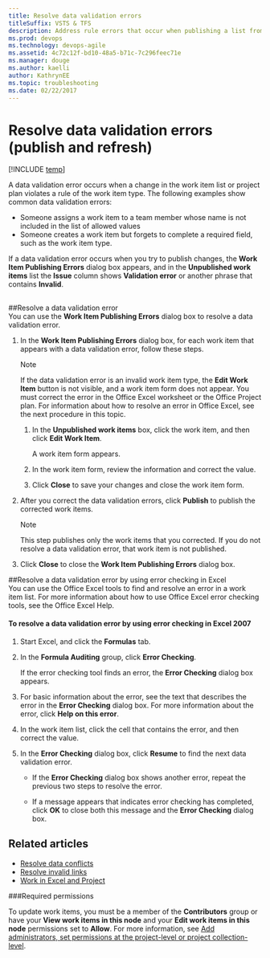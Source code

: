```yaml
---
title: Resolve data validation errors
titleSuffix: VSTS & TFS
description: Address rule errors that occur when publishing a list from Excel or Project to Visual Studio Team Services & Team Foundation Server 
ms.prod: devops
ms.technology: devops-agile
ms.assetid: 4c72c12f-bd10-48a5-b71c-7c296feec71e
ms.manager: douge
ms.author: kaelli
author: KathrynEE
ms.topic: troubleshooting
ms.date: 02/22/2017  
---
```


# Resolve data validation errors (publish and refresh)

[!INCLUDE [temp](../../_shared/version-vsts-tfs-all-versions.md)]

A data validation error occurs when a change in the work item list or project plan violates a rule of the work item type. The following examples show common data validation errors:  
  
-   Someone assigns a work item to a team member whose name is not included in the list of allowed values  
-   Someone creates a work item but forgets to complete a required field, such as the work item type.  
  
 If a data validation error occurs when you try to publish changes, the **Work Item Publishing Errors** dialog box appears, and in the **Unpublished work items** list the **Issue** column shows **Validation error** or another phrase that contains **Invalid**.  
  

 
  
##  <a name="ResolveDataValidationError"></a> 
##Resolve a data validation error  
 You can use the **Work Item Publishing Errors** dialog box to resolve a data validation error.  

1.  In the **Work Item Publishing Errors** dialog box, for each work item that appears with a data validation error, follow these steps.  
  
    > [!NOTE]  
    >  If the data validation error is an invalid work item type, the **Edit Work Item** button is not visible, and a work item form does not appear. You must correct the error in the Office Excel worksheet or the Office Project plan. For information about how to resolve an error in Office Excel, see the next procedure in this topic.  
  
    1.  In the **Unpublished work items** box, click the work item, and then click **Edit Work Item**.  
  
         A work item form appears.  
  
    2.  In the work item form, review the information and correct the value.  
  
    3.  Click **Close** to save your changes and close the work item form.  
  
2.  After you correct the data validation errors, click **Publish** to publish the corrected work items.  
  
    > [!NOTE]  
    >  This step publishes only the work items that you corrected. If you do not resolve a data validation error, that work item is not published.  
  
3.  Click **Close** to close the **Work Item Publishing Errors** dialog box.  
  
<a name="ResolveDataValidationErrorChecking2007"></a> 
##Resolve a data validation error by using error checking in Excel  
 You can use the Office Excel tools to find and resolve an error in a work item list. For more information about how to use Office Excel error checking tools, see the Office Excel Help.  
  
#### To resolve a data validation error by using error checking in  Excel 2007  
  
1.  Start Excel, and click the **Formulas** tab.  
  
2.  In the **Formula Auditing** group, click **Error Checking**.  
  
     If the error checking tool finds an error, the **Error Checking** dialog box appears.  
  
3.  For basic information about the error, see the text that describes the error in the **Error Checking** dialog box. For more information about the error, click **Help on this error**.  
  
4.  In the work item list, click the cell that contains the error, and then correct the value.  
  
5.  In the **Error Checking** dialog box, click **Resume** to find the next data validation error.  
  
    -   If the **Error Checking** dialog box shows another error, repeat the previous two steps to resolve the error.  
  
    -   If a message appears that indicates error checking has completed, click **OK** to close both this message and the **Error Checking** dialog box.  
  
## Related articles
-  [Resolve data conflicts](resolve-excel-data-conflicts-publish-refresh.md)   
-  [Resolve invalid links](resolve-excel-invalid-links-tree-list.md)   
-  [Work in Excel and Project](track-work-vsts-tfs.md) 


###Required permissions  
  
To update work items, you must be a member of the **Contributors** group or have your **View work items in this node** and your **Edit work items in this node** permissions set to **Allow**. For more information, see [Add administrators, set permissions at the project-level or project collection-level](../../../organizations/security/set-project-collection-level-permissions.md). 